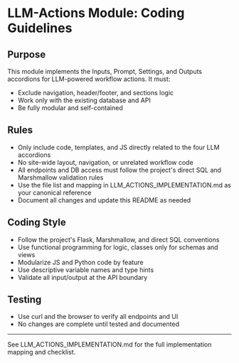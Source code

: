 # LLM-Actions Module: Coding Guidelines

## Purpose
This module implements the Inputs, Prompt, Settings, and Outputs accordions for LLM-powered workflow actions. It must:
- Exclude navigation, header/footer, and sections logic
- Work only with the existing database and API
- Be fully modular and self-contained

## Rules
- Only include code, templates, and JS directly related to the four LLM accordions
- No site-wide layout, navigation, or unrelated workflow code
- All endpoints and DB access must follow the project's direct SQL and Marshmallow validation rules
- Use the file list and mapping in LLM_ACTIONS_IMPLEMENTATION.md as your canonical reference
- Document all changes and update this README as needed

## Coding Style
- Follow the project's Flask, Marshmallow, and direct SQL conventions
- Use functional programming for logic, classes only for schemas and views
- Modularize JS and Python code by feature
- Use descriptive variable names and type hints
- Validate all input/output at the API boundary

## Testing
- Use curl and the browser to verify all endpoints and UI
- No changes are complete until tested and documented

---

See LLM_ACTIONS_IMPLEMENTATION.md for the full implementation mapping and checklist. 